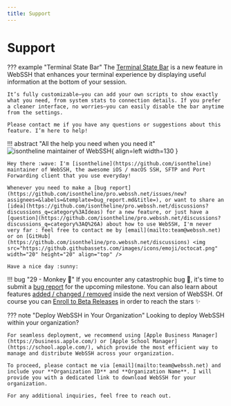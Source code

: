 ```yaml
---
title: Support
---
```


# Support

??? example "Terminal State Bar"
    The [Terminal State Bar](/documentation/terminal-state-bar/) is a new feature in WebSSH that enhances your terminal experience by displaying useful information at the bottom of your session. 
    
    It’s fully customizable—you can add your own scripts to show exactly what you need, from system stats to connection details. If you prefer a cleaner interface, no worries—you can easily disable the bar anytime from the settings. 
    
    Please contact me if you have any questions or suggestions about this feature. I’m here to help!

!!! abstract "All the help you need when you need it"
    ![isontheline maintainer of WebSSH](https://avatars.githubusercontent.com/u/44212923?v=4){ align=left width=130 }

    Hey there :wave: I'm [isontheline](https://github.com/isontheline) maintainer of WebSSH, the awesome iOS / macOS SSH, SFTP and Port Forwarding client that you use everyday!

    Whenever you need to make a [bug report](https://github.com/isontheline/pro.webssh.net/issues/new?assignees=&labels=&template=bug_report.md&title=), or want to share an [idea](https://github.com/isontheline/pro.webssh.net/discussions?discussions_q=category%3AIdeas) for a new feature, or just have a [question](https://github.com/isontheline/pro.webssh.net/discussions?discussions_q=category%3AQ%26A) about how to use WebSSH, I'm never very far : feel free to contact me by [email](mailto:team@webssh.net) or on [GitHub](https://github.com/isontheline/pro.webssh.net/discussions) <img src="https://github.githubassets.com/images/icons/emoji/octocat.png" width="20" height="20" align="top" />

    Have a nice day :sunny:

!!! bug "29 - Monkey :monkey:"
    If you encounter any catastrophic bug :bug:, it's time to submit a [bug report](https://github.com/isontheline/pro.webssh.net/issues/new?assignees=&labels=&template=bug_report.md&title=) for the upcoming milestone.
    You can also learn about features [added / changed / removed](/documentation/changelog/29/) inside the next version of WebSSH.
    Of course you can [Enroll to Beta Releases](/documentation/becoming-external-tester/) in order to reach the stars :sparkles:

??? note "Deploy WebSSH in Your Organization"
    Looking to deploy WebSSH within your organization? 

    For seamless deployment, we recommend using [Apple Business Manager](https://business.apple.com/) or [Apple School Manager](https://school.apple.com/), which provide the most efficient way to manage and distribute WebSSH across your organization.

    To proceed, please contact me via [email](mailto:team@webssh.net) and include your **Organization ID** and **Organization Name**. I will provide you with a dedicated link to download WebSSH for your organization.

    For any additional inquiries, feel free to reach out.